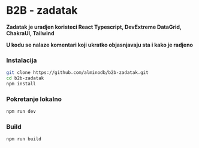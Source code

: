 # B2B - zadatak

**Zadatak je uradjen koristeci React Typescript, DevExtreme DataGrid, ChakraUI, Tailwind**

**U kodu se nalaze komentari koji ukratko objasnjavaju sta i kako je radjeno**

### Instalacija

```bash
git clone https://github.com/alminodb/b2b-zadatak.git
cd b2b-zadatak
npm install
```

### Pokretanje lokalno

```bash
npm run dev
```

### Build

```bash
npm run build
```

